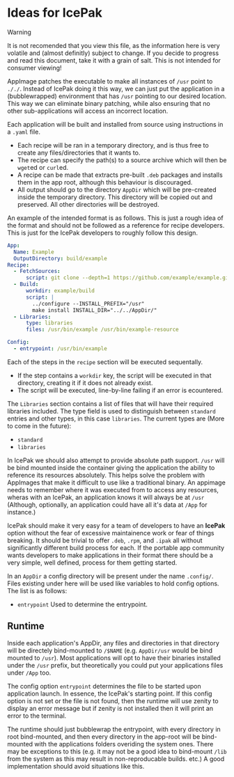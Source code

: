# Ideas for IcePak

> [!WARNING]
> It is not recomended that you view this file, as the information here is very volatile and (almost definitly) subject to change. If you decide to progress and read this document, take it with a grain of salt. This is not intended for consumer viewing!

AppImage patches the executable to make all instances of `/usr` point to `././`. Instead of IcePak doing it this way, we can just put the application in a (bubblewrapped) environment that has `/usr` pointing to our desired location. This way we can eliminate binary patching, while also ensuring that no other sub-applications will access an incorrect location.

Each application will be built and installed from source using instructions in a `.yaml` file.
 - Each recipe will be ran in a temporary directory, and is thus free to create any files/directories that it wants to.
 - The recipe can specify the path(s) to a source archive which will then be `wget`ed or `curl`ed.
 - A recipe can be made that extracts pre-built `.deb` packages and installs them in the app root, although this behaviour is discouraged.
 - All output should go to the directory `AppDir` which will be pre-created inside the temporary directory. This directory will be copied out and preserved. All other directories will be destroyed.

An example of the intended format is as follows. This is just a rough idea of the format and should not be followed as a reference for recipe developers. This is just for the IcePak developers to roughly follow this design.

```yaml
App:
  Name: Example
  OutputDirectory: build/example
Recipe:
  - FetchSources:
      script: git clone --depth=1 https://github.com/example/example.git
  - Build:
      workdir: example/build
      script: |
        ../configure --INSTALL_PREFIX="/usr"
        make install INSTALL_DIR="../../AppDir/"
  - Libraries:
      type: libraries
      files: /usr/bin/example /usr/bin/example-resource

Config:
  - entrypoint: /usr/bin/example
```

Each of the steps in the `recipe` section will be executed sequentally.
 - If the step contains a `workdir` key, the script will be executed in that directory,
  creating it if it does not already exist.
 - The script will be executed, line-by-line failing if an error is ecountered.

The `Libraries` section contains a list of files that will have their required libraries included.
The type field is used to distinguish between `standard` entries and other types, in this case `libraries`. The current types are (More to come in the future):
 - `standard`
 - `libraries`

In IcePak we should also attempt to provide absolute path support. `/usr` will be bind mounted inside the container giving the application the ability to reference its resources absolutely.
This helps solve the problem with AppImages that make it difficult to use like a traditional binary. An appimage needs to remember where it was executed from to access any resources, wheras with an IcePak, an application knows it will always be at `/usr` (Although, optionally, an application could have all it's data at `/App` for instance.)

IcePak should make it very easy for a team of developers to have an **IcePak** option without the fear of excessive maintainence work or fear of things breaking. It should be trivial to offer `.deb`, `.rpm`, and `.ipak` all without significantly different build process for each. If the portable app community wants developers to make applications in their format there should be a very simple, well defined, process for them getting started.

In an `AppDir` a config directory will be present under the name `.config/`. Files existing under here will be used like variables to hold config options. The list is as follows:
 - `entrypoint` Used to determine the entrypoint.

## Runtime

Inside each application's AppDir, any files and directories in that directory will be directely bind-mounted to `/$NAME` (e.g. `AppDir/usr` would be bind mounted to `/usr`). Most applications will opt to have their binaries installed under the `/usr` prefix, but theoretically you could put your applications files under `/App` too.

The config option `entrypoint` determines the file to be started upon application launch. In essence, the IcePak's starting point. If this config option is not set or the file is not found, then the runtime will use zenity to display an error message but if zenity is not installed then it will print an error to the terminal.

The runtime should just bubblewrap the entrypoint, with every directory in root bind-mounted, and then every directory in the app-root will be bind-mounted with the applications folders overiding the system ones. There may be exceptions to this (e.g. it may not be a good idea to bind-mount `/lib` from the system as this may result in non-reproducable builds. etc.) A good implementation should avoid situations like this.